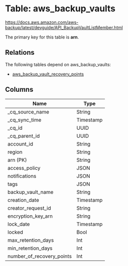 # Table: aws_backup_vaults

https://docs.aws.amazon.com/aws-backup/latest/devguide/API_BackupVaultListMember.html

The primary key for this table is **arn**.

## Relations
The following tables depend on aws_backup_vaults:
  - [aws_backup_vault_recovery_points](aws_backup_vault_recovery_points.md)

## Columns
| Name          | Type          |
| ------------- | ------------- |
|_cq_source_name|String|
|_cq_sync_time|Timestamp|
|_cq_id|UUID|
|_cq_parent_id|UUID|
|account_id|String|
|region|String|
|arn (PK)|String|
|access_policy|JSON|
|notifications|JSON|
|tags|JSON|
|backup_vault_name|String|
|creation_date|Timestamp|
|creator_request_id|String|
|encryption_key_arn|String|
|lock_date|Timestamp|
|locked|Bool|
|max_retention_days|Int|
|min_retention_days|Int|
|number_of_recovery_points|Int|
